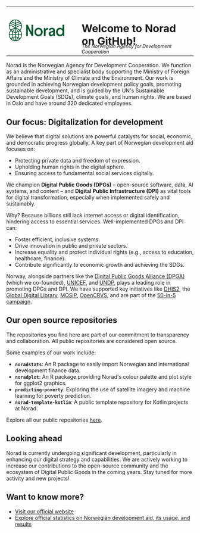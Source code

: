 

<table style="border: none; border-collapse: collapse;">
  <tbody>
    <tr>
      <td style="border: none; padding-right: 2.5rem; vertical-align: middle;">
        <img src="assets/norad_logo-green.png" alt="Norad Logo" width="250"/>
      </td>
      <td style="border: none; vertical-align: middle;">
        <h1 style="border-bottom: none; margin-bottom: -0.7rem;">Welcome to Norad on GitHub!</h1>
        <p style="font-size: 0.9em; margin-top: 0; font-style: italic; margin-bottom: 0;">The Norwegian Agency for Development Cooperation</p>
      </td>
    </tr>
  </tbody>
</table>

<p style="margin-top: 1rem;">
Norad is the Norwegian Agency for Development Cooperation. We function as an administrative and specialist body supporting the Ministry of Foreign Affairs and the Ministry of Climate and the Environment. Our work is grounded in achieving Norwegian development policy goals, promoting sustainable development, and is guided by the UN's Sustainable Development Goals (SDGs), climate goals, and human rights. We are based in Oslo and have around 320 dedicated employees.
</p>



## Our focus: Digitalization for development

We believe that digital solutions are powerful catalysts for social, economic, and democratic progress globally. A key part of Norwegian development aid focuses on:

* Protecting private data and freedom of expression.
* Upholding human rights in the digital sphere.
* Ensuring access to fundamental social services digitally.

We champion **Digital Public Goods (DPGs)** – open-source software, data, AI systems, and content – and **Digital Public Infrastructure (DPI)** as vital tools for digital transformation, especially when implemented safely and sustainably.

Why? Because billions still lack internet access or digital identification, hindering access to essential services. Well-implemented DPGs and DPI can:

* Foster efficient, inclusive systems.
* Drive innovation in public and private sectors.
* Increase equality and protect individual rights (e.g., access to education, healthcare, finance).
* Contribute significantly to economic growth and achieving the SDGs.

Norway, alongside partners like the [Digital Public Goods Alliance (DPGA)](https://www.digitalpublicgoods.net/map) (which we co-founded), [UNICEF](https://www.unicef.no/), and [UNDP](https://www.undp.org/), plays a leading role in promoting DPGs and DPI. We have supported key initiatives like [DHIS2](https://dhis2.org/), the [Global Digital Library](https://digitallibrary.io/), [MOSIP](https://www.mosip.io/), [OpenCRVS](https://www.opencrvs.org/), and are part of the [50-in-5 campaign](https://50in5.net/).

## Our open source repositories

The repositories you find here are part of our commitment to transparency and collaboration. All public repositories are considered open source.

Some examples of our work include:

* **`noradstats`**: An R package to easily import Norwegian and international development finance data.
* **`noradplot`**: An R package providing Norad's colour palette and plot style for ggplot2 graphics.
* **`predicting-poverty`**: Exploring the use of satellite imagery and machine learning for poverty prediction.
* **`norad-template-kotlin`**: A public template repository for Kotlin projects at Norad.

Explore all our public repositories [here](https://github.com/orgs/noradno/repositories).

## Looking ahead

Norad is currently undergoing significant development, particularly in enhancing our digital strategy and capabilities. We are actively working to increase our contributions to the open-source community and the ecosystem of Digital Public Goods in the coming years. Stay tuned for more activity and new projects!


## Want to know more?
- [Visit our official website](https://www.norad.no/)
- [Explore official statistics on Norwegian development aid, its usage, and results](https://resultater.norad.no/)